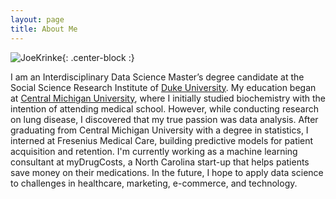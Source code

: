 ```yaml
---
layout: page
title: About Me
---
```


![JoeKrinke](https://raw.githubusercontent.com/joekrinke15/JoeKrinke15.github.io/master/img/CasualPhoto.png){: .center-block :}

I am an Interdisciplinary Data Science Master’s degree candidate at the Social Science Research Institute of [Duke University](https://datascience.duke.edu/). My education began at [Central Michigan University](https://www.cmich.edu/Pages/default.aspx), where I initially studied biochemistry with the intention of attending medical school. However, while conducting research on lung disease, I discovered that my true passion was data analysis. After graduating from Central Michigan University with a degree in statistics, I interned at Fresenius Medical Care, building predictive models for patient acquisition and retention. I'm currently working as a machine learning consultant at myDrugCosts, a North Carolina start-up that helps patients save money on their medications. In the future, I hope to apply data science to challenges in healthcare, marketing, e-commerce, and technology.

